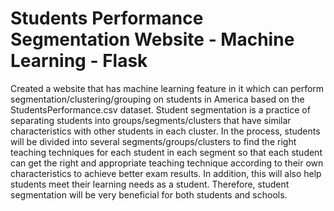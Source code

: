 # Students Performance Segmentation Website - Machine Learning - Flask

Created a website that has machine learning feature in it which can perform segmentation/clustering/grouping on students in America based on the StudentsPerformance.csv dataset. Student segmentation is a practice of separating students into groups/segments/clusters that have similar characteristics with other students in each cluster. In the process, students will be divided into several segments/groups/clusters to find the right teaching techniques for each student in each segment so that each student can get the right and appropriate teaching technique according to their own characteristics to achieve better exam results. In addition, this will also help students meet their learning needs as a student. Therefore, student segmentation will be very beneficial for both students and schools.
